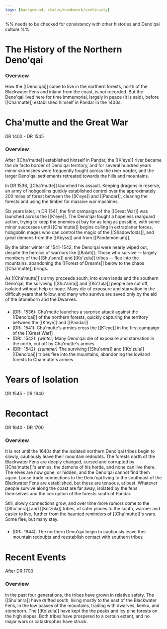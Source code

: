 ```yaml
---
tags: [background, status/needswork/continuity]
---
```


%% needs to be checked for consistency with other histories  and Deno'qai culture %%
# The History of the Northern Deno'qai

### Overview
How the [[Deno'qai]] came to live in the northern forests, north of the Blackwater Fens and inland from the coast, is not recorded. But the Deno'qai lived here for time immemorial, largely in peace (it is said), before [[Cha'mutte]] established himself in Pandar in the 1400s. 

# Cha'mutte and the Great War
DR 1400 - DR 1545

### Overview
After [[Cha'mutte]] established himself in Pandar, the [[K'eye]] river became the de facto border of Deno'qai territory, and for several hundred years minor skirmishes were frequently fought across the river border, and the larger Deno'qai settlements retreated towards the hills and mountains. 

In DR 1536, [[Cha'mutte]] launched his assault. Keeping dragons in reserve, an army of hobgoblins quickly established control over the approximately 200 miles of forest between the [[K'eye]] and [[Pandar]], clearing the forests and using the timber for massive war machines.

Six years later, in DR 1541, the first campaign of the [[Great War]] was launched across the [[K'eye]]. The Deno'qai fought a hopeless rearguard action, trying to keep the enemies at bay for as long as possible, with some minor successes until [[Cha'mutte]] begins calling in extraplanar forces, hobgoblin mages who can control the magic of the [[Shadowfolds]], and great demons from the [[Abyss]] and from [[Pandemonium]].

By the bitter winter of 1541-1542, the Deno'qai were nearly wiped out, despite the heroics of warriors like [[Balati]]. Those who survive -- largely members of the [[Shu'anra]] and [[Ko'zula]] tribes -- flee into the mountains, abandoning the [[Forest of Dreams]] below to the chaos [[Cha'mutte]] brings.

As [[Cha'mutte]]'s army proceeds south, into elven lands and the southern Deno'qai, the surviving [[Shu'anra]] and [[Ko'zula]] people are cut off, isolated without help or hope. Many die of exposure and starvation in the difficult years that follow, and many who survive are saved only by the aid of the Stoneborn and the Dwarves.

###
- (DR:: 1536): Cha'mutte launches a surprise attack against the [[Deno'qai]] of the northern forests, quickly capturing the territory between the [[K'eye]] and [[Pandar]]
- (DR:: 1541): Cha'mutte's armies cross the [[K'eye]] in the first campaign of the [[Great War]]
- (DR:: 1542): *(winter)* Many Deno'qai die of exposure and starvation in the north, cut off by Cha'mutte's armies
- (DR:: 1542): *(summer)* The surviving [[Shu'anra]] and [[Ko'zula]] [[Deno'qai]] tribes flee into the mountains, abandoning the lowland forests to Cha'mutte's armies
# Years of Isolation
DR 1545 - DR 1640

# Recontact
DR 1640 - DR 1700
### Overview
It is not until the 1640s that the isolated northern Deno'qai tribes begin to slowly, cautiously leave their mountain redoubts. The forests north of the Blackwater Fens are deeply changed, cursed and corrupted by [[Cha'mutte]]'s armies, the demons of his horde, and none can live there. The elves are now gone, or hidden, and the Deno'qai cannot find them again. Loose trade connections to the Deno'qai living to the southeast of the Blackwater Fens are established, but these are tenuous, at best. Whatever people survive along the coast are far away, isolated by the fens themselves and the corruption of the forests south of Pandar.

Still, slowly connections grow, and over time more rumors come to the [[Shu'anra]] and [[Ko'zula]] tribes, of safer places to the south, warmer and easier to live, further from the haunted reminders of [[Cha'mutte]]'s wars. Some flee, but many stay.

###
- (DR:: 1644): The northern Deno'qai begin to cautiously leave their mountain redoubts and reestablish contact with southern tribes

# Recent Events
After DR 1700
### Overview
In the past four generations, the tribes have grown in relative safety. The [[Shu'anra]] have drifted south, living mostly to the east of the Blackwater Fens, in the low passes of the mountains, trading with dwarves, kenku, and stoneborn. The [[Ko'zula]] have kept the the peaks and icy pine forests on the high slopes. Both tribes have prospered to a certain extent, and no major wars or catastrophes have struck.